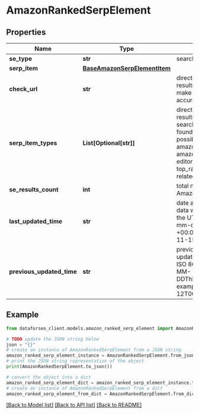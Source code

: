 # AmazonRankedSerpElement


## Properties

Name | Type | Description | Notes
------------ | ------------- | ------------- | -------------
**se_type** | **str** | search engine type | [optional] 
**serp_item** | [**BaseAmazonSerpElementItem**](BaseAmazonSerpElementItem.md) |  | [optional] 
**check_url** | **str** | direct URL to Amazon results you can use it to make sure that we provided accurate results | [optional] 
**serp_item_types** | **List[Optional[str]]** | direct URL to Amazon results contains types of all search results (items) found in the returned SERP; possible item types: amazon_serp, amazon_paid, editorial_recommendations, top_rated_from_our_brands, related_searches | [optional] 
**se_results_count** | **int** | total number of results in Amazon SERP | [optional] 
**last_updated_time** | **str** | date and time when SERP data was last updated in the UTC format: “yyyy-mm-dd hh-mm-ss +00:00” example: 2019-11-15 12:57:46 +00:00 | [optional] 
**previous_updated_time** | **str** | previous to the most recent update of SERP data in the ISO 8601 format: “YYYY-MM-DDThh:mm:ss.sssssssZ” example: 2020-09-12T00:07:43.0733218Z | [optional] 

## Example

```python
from dataforseo_client.models.amazon_ranked_serp_element import AmazonRankedSerpElement

# TODO update the JSON string below
json = "{}"
# create an instance of AmazonRankedSerpElement from a JSON string
amazon_ranked_serp_element_instance = AmazonRankedSerpElement.from_json(json)
# print the JSON string representation of the object
print(AmazonRankedSerpElement.to_json())

# convert the object into a dict
amazon_ranked_serp_element_dict = amazon_ranked_serp_element_instance.to_dict()
# create an instance of AmazonRankedSerpElement from a dict
amazon_ranked_serp_element_from_dict = AmazonRankedSerpElement.from_dict(amazon_ranked_serp_element_dict)
```
[[Back to Model list]](../README.md#documentation-for-models) [[Back to API list]](../README.md#documentation-for-api-endpoints) [[Back to README]](../README.md)


